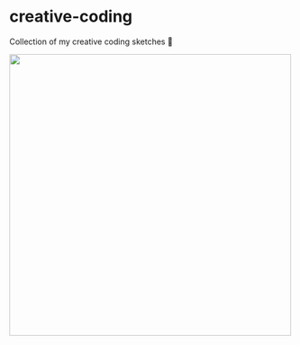 # creative-coding
Collection of my creative coding sketches :art:

<img src="https://user-images.githubusercontent.com/30217557/187515722-3831c4df-6afd-406c-a3fa-dcd769854773.PNG" width="500">

